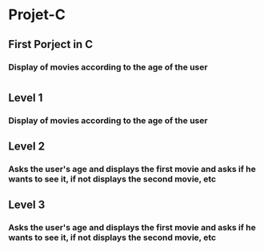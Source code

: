 # Projet-C
## First Porject in C
### Display of movies according to the age of the user

#

## Level 1
### Display of movies according to the age of the user

## Level 2
### Asks the user's age and displays the first movie and asks if he wants to see it, if not displays the second movie, etc

## Level 3
### Asks the user's age and displays the first movie and asks if he wants to see it, if not displays the second movie, etc